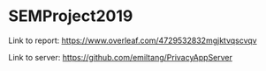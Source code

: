 # SEMProject2019

Link to report:
https://www.overleaf.com/4729532832mgjktvqscvqv

Link to server:
https://github.com/emiltang/PrivacyAppServer
